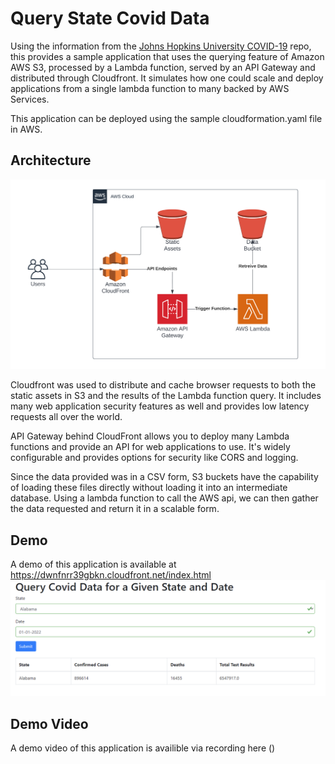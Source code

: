 # Query State Covid Data

Using the information from the [Johns Hopkins University COVID-19](https://github.com/CSSEGISandData/COVID-19) repo, this provides a sample application that uses the querying feature of Amazon AWS S3, processed by a Lambda function, served by an API Gateway and distributed through Cloudfront. It simulates how one could scale and deploy applications from a single lambda function to many backed by AWS Services.

This application can be deployed using the sample cloudformation.yaml file in AWS.

## Architecture
![Architecture](/images/architecture.png)

Cloudfront was used to distribute and cache browser requests to both the static assets in S3 and the results of the Lambda function query. It includes many web application security features as well and provides low latency requests all over the world.

API Gateway behind CloudFront allows you to deploy many Lambda functions and provide an API for web applications to use. It's widely configurable and provides options for security like CORS and logging.

Since the data provided was in a CSV form, S3 buckets have the capability of loading these files directly without loading it into an intermediate database. Using a lambda function to call the AWS api, we can then gather the data requested and return it in a scalable form.

## Demo
A demo of this application is available at https://dwnfnrr39gbkn.cloudfront.net/index.html
![Demo](/images/demo.png)

## Demo Video 
A demo video of this application is availible via recording here ()
